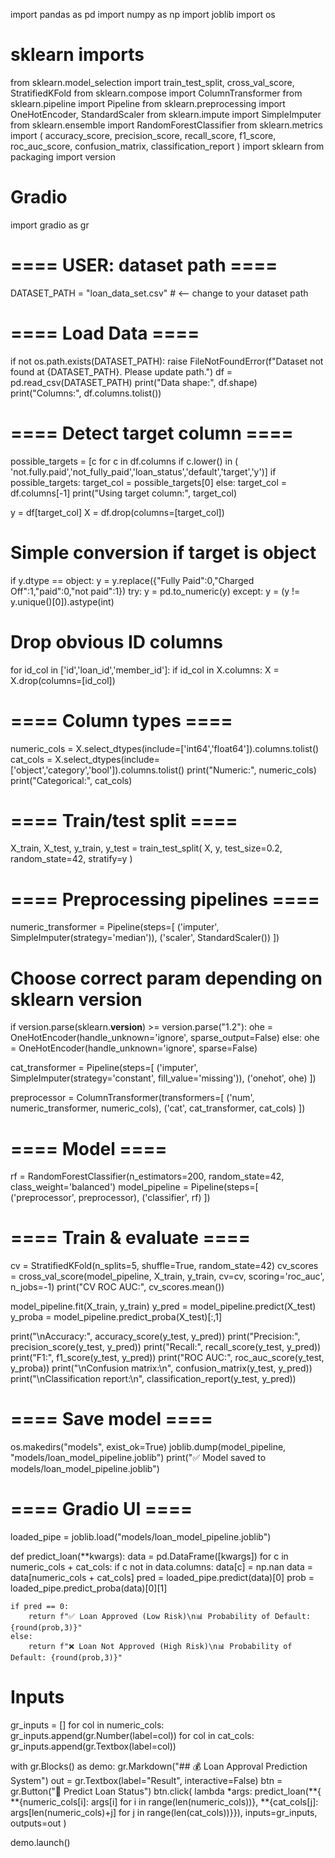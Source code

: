 import pandas as pd
import numpy as np
import joblib
import os

# sklearn imports
from sklearn.model_selection import train_test_split, cross_val_score, StratifiedKFold
from sklearn.compose import ColumnTransformer
from sklearn.pipeline import Pipeline
from sklearn.preprocessing import OneHotEncoder, StandardScaler
from sklearn.impute import SimpleImputer
from sklearn.ensemble import RandomForestClassifier
from sklearn.metrics import (
    accuracy_score, precision_score, recall_score, f1_score, roc_auc_score,
    confusion_matrix, classification_report
)
import sklearn
from packaging import version

# Gradio
import gradio as gr

# ==== USER: dataset path ====
DATASET_PATH = "loan_data_set.csv"   # <-- change to your dataset path

# ==== Load Data ====
if not os.path.exists(DATASET_PATH):
    raise FileNotFoundError(f"Dataset not found at {DATASET_PATH}. Please update path.")
df = pd.read_csv(DATASET_PATH)
print("Data shape:", df.shape)
print("Columns:", df.columns.tolist())

# ==== Detect target column ====
possible_targets = [c for c in df.columns if c.lower() in (
    'not.fully.paid','not_fully_paid','loan_status','default','target','y')]
if possible_targets:
    target_col = possible_targets[0]
else:
    target_col = df.columns[-1]
print("Using target column:", target_col)

y = df[target_col]
X = df.drop(columns=[target_col])

# Simple conversion if target is object
if y.dtype == object:
    y = y.replace({"Fully Paid":0,"Charged Off":1,"paid":0,"not paid":1})
    try:
        y = pd.to_numeric(y)
    except:
        y = (y != y.unique()[0]).astype(int)

# Drop obvious ID columns
for id_col in ['id','loan_id','member_id']:
    if id_col in X.columns:
        X = X.drop(columns=[id_col])

# ==== Column types ====
numeric_cols = X.select_dtypes(include=['int64','float64']).columns.tolist()
cat_cols = X.select_dtypes(include=['object','category','bool']).columns.tolist()
print("Numeric:", numeric_cols)
print("Categorical:", cat_cols)

# ==== Train/test split ====
X_train, X_test, y_train, y_test = train_test_split(
    X, y, test_size=0.2, random_state=42, stratify=y
)

# ==== Preprocessing pipelines ====
numeric_transformer = Pipeline(steps=[
    ('imputer', SimpleImputer(strategy='median')),
    ('scaler', StandardScaler())
])

# Choose correct param depending on sklearn version
if version.parse(sklearn.__version__) >= version.parse("1.2"):
    ohe = OneHotEncoder(handle_unknown='ignore', sparse_output=False)
else:
    ohe = OneHotEncoder(handle_unknown='ignore', sparse=False)

cat_transformer = Pipeline(steps=[
    ('imputer', SimpleImputer(strategy='constant', fill_value='missing')),
    ('onehot', ohe)
])

preprocessor = ColumnTransformer(transformers=[
    ('num', numeric_transformer, numeric_cols),
    ('cat', cat_transformer, cat_cols)
])

# ==== Model ====
rf = RandomForestClassifier(n_estimators=200, random_state=42, class_weight='balanced')
model_pipeline = Pipeline(steps=[
    ('preprocessor', preprocessor),
    ('classifier', rf)
])

# ==== Train & evaluate ====
cv = StratifiedKFold(n_splits=5, shuffle=True, random_state=42)
cv_scores = cross_val_score(model_pipeline, X_train, y_train, cv=cv, scoring='roc_auc', n_jobs=-1)
print("CV ROC AUC:", cv_scores.mean())

model_pipeline.fit(X_train, y_train)
y_pred = model_pipeline.predict(X_test)
y_proba = model_pipeline.predict_proba(X_test)[:,1]

print("\nAccuracy:", accuracy_score(y_test, y_pred))
print("Precision:", precision_score(y_test, y_pred))
print("Recall:", recall_score(y_test, y_pred))
print("F1:", f1_score(y_test, y_pred))
print("ROC AUC:", roc_auc_score(y_test, y_proba))
print("\nConfusion matrix:\n", confusion_matrix(y_test, y_pred))
print("\nClassification report:\n", classification_report(y_test, y_pred))

# ==== Save model ====
os.makedirs("models", exist_ok=True)
joblib.dump(model_pipeline, "models/loan_model_pipeline.joblib")
print("✅ Model saved to models/loan_model_pipeline.joblib")

# ==== Gradio UI ====
loaded_pipe = joblib.load("models/loan_model_pipeline.joblib")

def predict_loan(**kwargs):
    data = pd.DataFrame([kwargs])
    for c in numeric_cols + cat_cols:
        if c not in data.columns:
            data[c] = np.nan
    data = data[numeric_cols + cat_cols]
    pred = loaded_pipe.predict(data)[0]
    prob = loaded_pipe.predict_proba(data)[0][1]

    if pred == 0:
        return f"✅ Loan Approved (Low Risk)\n📊 Probability of Default: {round(prob,3)}"
    else:
        return f"❌ Loan Not Approved (High Risk)\n📊 Probability of Default: {round(prob,3)}"

# Inputs
gr_inputs = []
for col in numeric_cols:
    gr_inputs.append(gr.Number(label=col))
for col in cat_cols:
    gr_inputs.append(gr.Textbox(label=col))

with gr.Blocks() as demo:
    gr.Markdown("## 💰 Loan Approval Prediction System")
    out = gr.Textbox(label="Result", interactive=False)
    btn = gr.Button("🔮 Predict Loan Status")
    btn.click(
        lambda *args: predict_loan(**{
            **{numeric_cols[i]: args[i] for i in range(len(numeric_cols))},
            **{cat_cols[j]: args[len(numeric_cols)+j] for j in range(len(cat_cols))}}),
        inputs=gr_inputs, outputs=out
    )

demo.launch()
